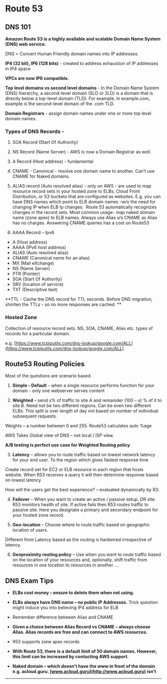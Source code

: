 # Route 53

## DNS 101

**Amazon Route 53 is a highly available and scalable Domain Name System (DNS) web service.**

DNS = Convert Human Friendly domain names into IP addresses.

**IP4 (32 bit), IP6 (128 bits)** - created to address exhaustion of IP addresses in IP4 space

**VPCs are now IP6 compatible.**

**Top level domains vs second level domains** - In the Domain Name System (DNS) hierarchy, a second-level domain (SLD or 2LD) is a domain that is directly below a top-level domain (TLD). For example, in example.com, example is the second-level domain of the .com TLD.

**Domain Registrars** - assign domain names under one or more top level domain names.

### Types of DNS Records -

1. SOA Record (Start Of Authority)

2. NS Record (Name Server) - AWS is now a Domain Registrar as well. 

3. A Record (Host address) - fundamental 

4. CNAME - Canonical - resolve one domain name to another. Can’t use CNAME for Naked domains.

5. ALIAS record (Auto resolved alias) - only on AWS - are used to map resource record sets in your hosted zone to ELBs, Cloud Front Distribution, or S3 buckets that are configured as websites. E.g. you can have DNS names which point to ELB domain names -w/o the need for changing IP when ELB Ip changes.  Route 53 automatically recognizes changes in the record sets. Most common usage- map naked domain name (zone apex) to ELB names. Always use Alias v/s CNAME as Alias has no charges. Answering CNAME queries has a cost on Route53

6. AAAA Record – Ipv6

* A (Host address)
* AAAA (IPv6 host address)
* ALIAS (Auto resolved alias)
* CNAME (Canonical name for an alias)
* MX (Mail eXchange)
* NS (Name Server)
* PTR (Pointer)
* SOA (Start Of Authority)
* SRV (location of service)
* TXT (Descriptive text)

**TTL - Cache the DNS record for TTL seconds. Before DNS migration, shorten the TTLs - so no more responses are cached. **

### Hosted Zone

Collection of resource record sets. NS, SOA, CNAME, Alias etc. types of records for a particular domain.

e.g. [https://www.tcpiputils.com/dns-lookup/google.com/ALL](https://www.tcpiputils.com/dns-lookup/google.com/ALL)

## Route53 Routing Policies

Most of the questions are scenario based.

1. **Simple - Default** - when a single resource performs function for your domain - only one webserver serves content

2. **Weighted** – send x% of traffic to site A and remainder (100 – x) % of it to site B. Need not be two different regions. Can be even two different ELBs.  This split is over length of day not based on number of individual subsequent requests.

Weights – a number between 0 and 255. Route53 calculates auto %age

AWS Takes Global view of DNS – not local / ISP view.

**A/B testing is perfect use case for Weighted Routing policy**

3. **Latency** – allows you to route traffic based on lowest network latency for your end user. To the region which gives fastest response time

Create record set for EC2 or ELB resource in each region that hosts website. When R53 receives a query it will then determine response based on lowest latency

How will the users get the best experience?  – evaluated dynamically by R3.

4. **Failover** – When you want to create an active / passive setup. DR site. R53 monitors health of site. If active fails then R53 routes traffic to passive site.   Here you designate a primary and secondary endpoint for your hosted zone record.

5. **Geo-location** – Choose where to route traffic based on geographic location of users.

Different from Latency based as the routing is hardwired irrespective of latency.

6. **Geoproximity routing policy** – Use when you want to route traffic based on the location of your resources and, optionally, shift traffic from resources in one location to resources in another. ... 

## DNS Exam Tips

  - **ELBs cost money – ensure to delete them when not using.**

  - **ELBs always have DNS name – no public IP Addresses.** Trick question might induce you into believing IP4 address for ELB

  - Remember difference between Alias and CNAME

  - **Given a choice between Alias Record vs CNAME – always choose Alias. Alias records are free and can connect to AWS resources.**

  - R53 supports zone apex records

  - **With Route 53, there is a default limit of 50 domain names. However, this limit can be increased by contacting AWS support.**

  - **Naked domain – which doesn’t have the www in front of the domain e.g. acloud.guru. [www.acloud.guru](http://www.acloud.guru) isn’t**

****
